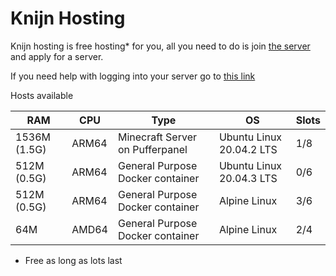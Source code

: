 # Knijn Hosting
Knijn hosting is free hosting* for you, all you need to do is join [the server](https://discord.gg/3Cgdtxkchh) and apply for a server.

If you need help with logging into your server go to [this link](https://hosting.knijn.ga/tutorial)

Hosts available

RAM         |CPU  |Type                             |OS                                       | Slots
------------|-----|---------------------------------|-----------------------------------------|---------|
1536M (1.5G)|ARM64|Minecraft Server on Pufferpanel  | Ubuntu Linux 20.04.2 LTS                |1/8
512M  (0.5G)|ARM64|General Purpose Docker container | Ubuntu Linux 20.04.3 LTS                |0/6
512M  (0.5G)|ARM64|General Purpose Docker container | Alpine Linux                            |3/6
64M         |AMD64|General Purpose Docker container | Alpine Linux                            |2/4

* Free as long as lots last

